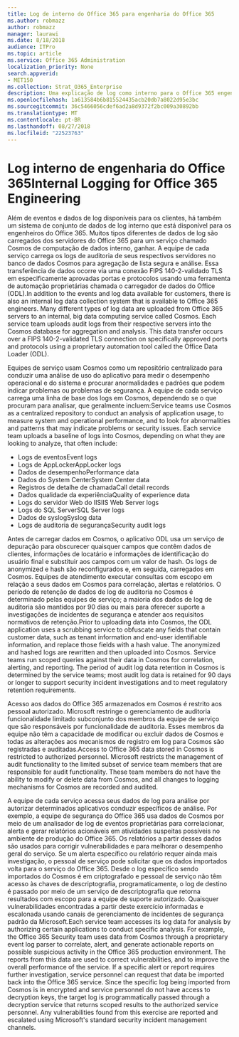```yaml
---
title: Log de interno do Office 365 para engenharia do Office 365
ms.author: robmazz
author: robmazz
manager: laurawi
ms.date: 8/18/2018
audience: ITPro
ms.topic: article
ms.service: Office 365 Administration
localization_priority: None
search.appverid:
- MET150
ms.collection: Strat_O365_Enterprise
description: Uma explicação de log como interno para o Office 365 engenharia equipes funciona.
ms.openlocfilehash: 1a613584b6b815524435acb20db7a8022d95e3bc
ms.sourcegitcommit: 36c5466056cdef6ad2a8d9372f2bc009a30892bb
ms.translationtype: MT
ms.contentlocale: pt-BR
ms.lasthandoff: 08/27/2018
ms.locfileid: "22523763"
---
```

# <a name="internal-logging-for-office-365-engineering"></a><span data-ttu-id="c511a-103">Log interno de engenharia do Office 365</span><span class="sxs-lookup"><span data-stu-id="c511a-103">Internal Logging for Office 365 Engineering</span></span>
<span data-ttu-id="c511a-p101">Além de eventos e dados de log disponíveis para os clientes, há também um sistema de conjunto de dados de log interno que está disponível para os engenheiros do Office 365. Muitos tipos diferentes de dados de log são carregados dos servidores do Office 365 para um serviço chamado Cosmos de computação de dados interno, ganhar. A equipe de cada serviço carrega os logs de auditoria de seus respectivos servidores no banco de dados Cosmos para agregação de lista segura e análise. Essa transferência de dados ocorre via uma conexão FIPS 140-2-validado TLS em especificamente aprovadas portas e protocolos usando uma ferramenta de automação proprietárias chamada o carregador de dados do Office (ODL).</span><span class="sxs-lookup"><span data-stu-id="c511a-p101">In addition to the events and log data available for customers, there is also an internal log data collection system that is available to Office 365 engineers. Many different types of log data are uploaded from Office 365 servers to an internal, big data computing service called Cosmos. Each service team uploads audit logs from their respective servers into the Cosmos database for aggregation and analysis. This data transfer occurs over a FIPS 140-2-validated TLS connection on specifically approved ports and protocols using a proprietary automation tool called the Office Data Loader (ODL).</span></span>

<span data-ttu-id="c511a-p102">Equipes de serviço usam Cosmos como um repositório centralizado para conduzir uma análise de uso do aplicativo para medir o desempenho operacional e do sistema e procurar anormalidades e padrões que podem indicar problemas ou problemas de segurança. A equipe de cada serviço carrega uma linha de base dos logs em Cosmos, dependendo se o que procuram para analisar, que geralmente incluem:</span><span class="sxs-lookup"><span data-stu-id="c511a-p102">Service teams use Cosmos as a centralized repository to conduct an analysis of application usage, to measure system and operational performance, and to look for abnormalities and patterns that may indicate problems or security issues. Each service team uploads a baseline of logs into Cosmos, depending on what they are looking to analyze, that often include:</span></span>
- <span data-ttu-id="c511a-110">Logs de eventos</span><span class="sxs-lookup"><span data-stu-id="c511a-110">Event logs</span></span>
- <span data-ttu-id="c511a-111">Logs de AppLocker</span><span class="sxs-lookup"><span data-stu-id="c511a-111">AppLocker logs</span></span>
- <span data-ttu-id="c511a-112">Dados de desempenho</span><span class="sxs-lookup"><span data-stu-id="c511a-112">Performance data</span></span>
- <span data-ttu-id="c511a-113">Dados do System Center</span><span class="sxs-lookup"><span data-stu-id="c511a-113">System Center data</span></span>
- <span data-ttu-id="c511a-114">Registros de detalhe de chamada</span><span class="sxs-lookup"><span data-stu-id="c511a-114">Call detail records</span></span>
- <span data-ttu-id="c511a-115">Dados qualidade da experiência</span><span class="sxs-lookup"><span data-stu-id="c511a-115">Quality of experience data</span></span>
- <span data-ttu-id="c511a-116">Logs do servidor Web do IIS</span><span class="sxs-lookup"><span data-stu-id="c511a-116">IIS Web Server logs</span></span>
- <span data-ttu-id="c511a-117">Logs do SQL Server</span><span class="sxs-lookup"><span data-stu-id="c511a-117">SQL Server logs</span></span>
- <span data-ttu-id="c511a-118">Dados de syslog</span><span class="sxs-lookup"><span data-stu-id="c511a-118">Syslog data</span></span>
- <span data-ttu-id="c511a-119">Logs de auditoria de segurança</span><span class="sxs-lookup"><span data-stu-id="c511a-119">Security audit logs</span></span>

<span data-ttu-id="c511a-p103">Antes de carregar dados em Cosmos, o aplicativo ODL usa um serviço de depuração para obscurecer quaisquer campos que contêm dados de clientes, informações de locatário e informações de identificação do usuário final e substituir aos campos com um valor de hash. Os logs de anonymized e hash são reconfigurados e, em seguida, carregados em Cosmos. Equipes de atendimento executar consultas com escopo em relação a seus dados em Cosmos para correlação, alertas e relatórios. O período de retenção de dados de log de auditoria no Cosmos é determinado pelas equipes de serviço; a maioria dos dados de log de auditoria são mantidos por 90 dias ou mais para oferecer suporte a investigações de incidentes de segurança e atender aos requisitos normativos de retenção.</span><span class="sxs-lookup"><span data-stu-id="c511a-p103">Prior to uploading data into Cosmos, the ODL application uses a scrubbing service to obfuscate any fields that contain customer data, such as tenant information and end-user identifiable information, and replace those fields with a hash value. The anonymized and hashed logs are rewritten and then uploaded into Cosmos. Service teams run scoped queries against their data in Cosmos for correlation, alerting, and reporting. The period of audit log data retention in Cosmos is determined by the service teams; most audit log data is retained for 90 days or longer to support security incident investigations and to meet regulatory retention requirements.</span></span>

<span data-ttu-id="c511a-p104">Acesso aos dados do Office 365 armazenados em Cosmos é restrito aos pessoal autorizado. Microsoft restringe o gerenciamento de auditoria funcionalidade limitado subconjunto dos membros da equipe de serviço que são responsáveis por funcionalidade de auditoria. Esses membros da equipe não têm a capacidade de modificar ou excluir dados de Cosmos e todas as alterações aos mecanismos de registro em log para Cosmos são registradas e auditadas.</span><span class="sxs-lookup"><span data-stu-id="c511a-p104">Access to Office 365 data stored in Cosmos is restricted to authorized personnel. Microsoft restricts the management of audit functionality to the limited subset of service team members that are responsible for audit functionality. These team members do not have the ability to modify or delete data from Cosmos, and all changes to logging mechanisms for Cosmos are recorded and audited.</span></span>

<span data-ttu-id="c511a-p105">A equipe de cada serviço acessa seus dados de log para análise por autorizar determinados aplicativos conduzir específicos de análise. Por exemplo, a equipe de segurança do Office 365 usa dados de Cosmos por meio de um analisador de log de eventos proprietárias para correlacionar, alerta e gerar relatórios acionáveis em atividades suspeitas possíveis no ambiente de produção do Office 365. Os relatórios a partir desses dados são usados para corrigir vulnerabilidades e para melhorar o desempenho geral do serviço. Se um alerta específico ou relatório requer ainda mais investigação, o pessoal de serviço pode solicitar que os dados importados volta para o serviço do Office 365. Desde o log específico sendo importados do Cosmos é em criptografado e pessoal de serviço não têm acesso às chaves de descriptografia, programaticamente, o log de destino é passado por meio de um serviço de descriptografia que retorna resultados com escopo para a equipe de suporte autorizado. Quaisquer vulnerabilidades encontradas a partir deste exercício informadas e escalonada usando canais de gerenciamento de incidentes de segurança padrão da Microsoft.</span><span class="sxs-lookup"><span data-stu-id="c511a-p105">Each service team accesses its log data for analysis by authorizing certain applications to conduct specific analysis. For example, the Office 365 Security team uses data from Cosmos through a proprietary event log parser to correlate, alert, and generate actionable reports on possible suspicious activity in the Office 365 production environment. The reports from this data are used to correct vulnerabilities, and to improve the overall performance of the service. If a specific alert or report requires further investigation, service personnel can request that data be imported back into the Office 365 service. Since the specific log being imported from Cosmos is in encrypted and service personnel do not have access to decryption keys, the target log is programmatically passed through a decryption service that returns scoped results to the authorized service personnel. Any vulnerabilities found from this exercise are reported and escalated using Microsoft's standard security incident management channels.</span></span>
